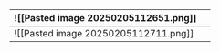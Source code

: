 
| ![[Pasted image 20250205112651.png]] |     |
| ------------------------------------ | --- |
| ![[Pasted image 20250205112711.png]] |     |
